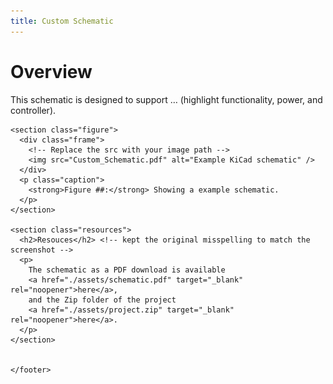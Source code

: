```yaml
---
title: Custom Schematic
---
```



<!DOCTYPE html>
<html lang="en">
<head>
  <meta charset="utf-8" />
  <meta name="viewport" content="width=device-width, initial-scale=1" />
  <title>Schematic Overview</title>

  <main class="container">
    <h1>Overview</h1>
    <p class="lead">
      This schematic is designed to support … (highlight functionality, power, and controller).
    </p>

    <section class="figure">
      <div class="frame">
        <!-- Replace the src with your image path -->
        <img src="Custom_Schematic.pdf" alt="Example KiCad schematic" />
      </div>
      <p class="caption">
        <strong>Figure ##:</strong> Showing a example schematic.
      </p>
    </section>

    <section class="resources">
      <h2>Resouces</h2> <!-- kept the original misspelling to match the screenshot -->
      <p>
        The schematic as a PDF download is available
        <a href="./assets/schematic.pdf" target="_blank" rel="noopener">here</a>,
        and the Zip folder of the project
        <a href="./assets/project.zip" target="_blank" rel="noopener">here</a>.
      </p>
    </section>


    </footer>
  </main>
</body>
</html>
